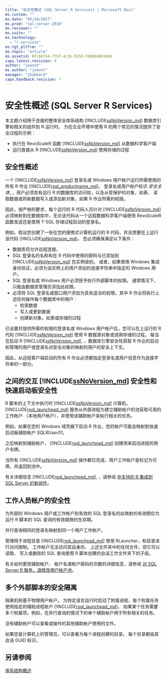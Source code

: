 ```yaml
---
title: "安全性概述 (SQL Server R Services) | Microsoft Docs"
ms.custom: ""
ms.date: "03/10/2017"
ms.prod: "sql-server-2016"
ms.reviewer: ""
ms.suite: ""
ms.technology: 
  - "r-services"
ms.tgt_pltfrm: ""
ms.topic: "article"
ms.assetid: 8fc84754-7fbf-4c1b-9150-7d88680b3e68
caps.latest.revision: 9
author: "jeannt"
ms.author: "jeannt"
manager: "jhubbard"
caps.handback.revision: 7
---
```

# 安全性概述 (SQL Server R Services)

本主题介绍用于连接的整体安全体系结构 [!INCLUDE[ssNoVersion_md](../../includes/ssnoversion-md.md)] 数据库引擎和相关的组件到 R 运行时。 为在企业环境中使用 R 的两个常见的情况提供了安全过程的示例︰

+ 执行在 RevoScaleR 函数 [!INCLUDE[ssNoVersion_md](../../includes/ssnoversion-md.md)] 从数据科学客户端
+ 运行直接从 R [!INCLUDE[ssNoVersion_md](../../includes/ssnoversion-md.md)] 使用存储的过程

## 安全性概述

一个 [!INCLUDE[ssNoVersion_md](../../includes/ssnoversion-md.md)] 登录名或 Windows 用户帐户运行所需使用的所有 R 作业 [!INCLUDE[rsql_productname_md](../../includes/rsql-productname-md.md)]。 登录名或用户帐户标识 *安全主体*, ，用户必须具有运行 R 的数据库的访问权，以及从受保护的对象，如表、 读取数据或将新数据写入或添加新对象，如果 R 作业所需的权限。

因此，很严格的要求，每个运行的 R 代码人员针对 [!INCLUDE[ssNoVersion_md](../../includes/ssnoversion-md.md)] 必须映射到在数据库中，无论该代码从一个远程数据科学客户端使用 RevoScaleR 函数发送还是使用 T-SQL 存储过程启动的登录名。 

例如，假设您创建了一些在您的便携式计算机运行的 R 代码，并且想要在上运行该代码 [!INCLUDE[ssNoVersion_md](../../includes/ssnoversion-md.md)]。 您必须确保满足以下条件︰

+ 数据库将允许远程连接。
+ SQL 登录名的名称和在 R 代码中使用的密码与已添加到 [!INCLUDE[ssNoVersion_md](../../includes/ssnoversion-md.md)] 在实例级别。 或者，如果使用 Windows 集成身份验证，必须为该实例上的用户添加的连接字符串中指定的 Windows 用户。
+ SQL 登录名或 Windows 用户必须授予执行外部脚本的权限。 通常情况下，只能由数据库管理员添加此权限。
+ 必须将 SQL 登录名或窗口用户添加为具有适当的权限，其中 R 作业将执行上述任何操作每个数据库中的用户︰
    + 检索数据
    + 写入或更新数据 
    + 创建新对象，如表或存储的过程

已设置并提供所需的权限的登录名或 Windows 用户帐户后，您可以在上运行的 R 代码 [!INCLUDE[ssNoVersion_md](../../includes/ssnoversion-md.md)] 使用 R 数据源对象或调用存储的过程。 每当在启动 R [!INCLUDE[ssNoVersion_md](../../includes/ssnoversion-md.md)], ，数据库引擎安全性获取 R 作业的启动和管理的用户或登录名对安全对象的映射的用户的安全上下文。 

因此，从远程客户端启动的所有 R 作业必须都指定登录名或用户信息作为连接字符串的一部分。


## 之间的交互 [!INCLUDE[ssNoVersion_md](../../includes/ssnoversion-md.md)] 安全性和快速启动板安全性

R 脚本的上下文中执行时 [!INCLUDE[ssNoVersion_md](../../includes/ssnoversion-md.md)] 计算机， [!INCLUDE[rsql_launchpad_md](../../includes/rsql-launchpad-md.md)] 服务从外部进程为建立辅助帐户的池获取可用的工作帐户 （本地用户帐户），并使用该辅助帐户来执行相关的任务。 

例如，如果在您的 Windows 域凭据下启动 R 作业，您的帐户可能会映射到快速启动板辅助帐户 *SQLRUser01*。

之后映射到辅助帐户， [!INCLUDE[rsql_launchpad_md](../../includes/rsql-launchpad-md.md)] 创建用来启动进程的用户令牌。 

当所有 [!INCLUDE[ssNoVersion_md](../../includes/ssnoversion-md.md)] 操作都已完成，用户工作帐户是标记为可用，并返回到池中。

有关详细信息 [!INCLUDE[rsql_launchpad_md](../../includes/rsql-launchpad-md.md)], ，请参阅 [中支持的 R 集成到 SQL Server 的新组件](../../advanced-analytics/r-services/new-components-in-sql-server-to-support-r-services.md)。

## 工作人员帐户的安全性
为外部的 Windows 用户或工作帐户到有效的 SQL 登录名的此映射的有效期仅为运行 R 脚本的 SQL 查询的有效期限的生存期。 

并行查询相同的登录名映射到同一个用户工作帐户。

管理用于进程目录 [!INCLUDE[rsql_launchpad_md](../../includes/rsql-launchpad-md.md)] 使用 RLauncher，和目录进行访问限制。 工作帐户无法访问其自身的、 上述文件夹中的任何文件，但它可以读取、 写入或删除的 SQL 查询使用 R 脚本创建的会话工作文件夹下的子级。

有关如何更改辅助帐户、 帐户名或帐户密码的次数的详细信息，请参阅 [对 SQL Server R 服务，请修改用户帐户池](../../advanced-analytics/r-services/modify-the-user-account-pool-for-sql-server-r-services.md)。


## 多个外部脚本的安全隔离

隔离机制基于物理用户帐户。 为特定语言运行时启动了附属进程，每个附属任务使用指定的辅助进程帐户 [!INCLUDE[rsql_launchpad_md](../../includes/rsql-launchpad-md.md)]。 如果某个任务需要多个附属项，例如，在并行查询的情况下的单个辅助帐户用于所有相关的任务。

没有辅助帐户可以查看或操作的其他辅助帐户使用的文件。
 
如果您是计算机上的管理员，可以查看为每个进程创建的目录。 每个目录都由其会话 GUID 标识。

## 另请参阅
[体系结构概述](../../advanced-analytics/r-services/architecture-overview-sql-server-r-services.md)